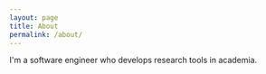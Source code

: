 ```yaml
---
layout: page
title: About
permalink: /about/
---
```


I'm a software engineer who develops research tools in academia.
